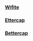 ### [Wifite](https://github.com/derv82/wifite)

### [Ettercap](https://github.com/Ettercap/ettercap)

### [Bettercap](http://www.bettercap.org/)
